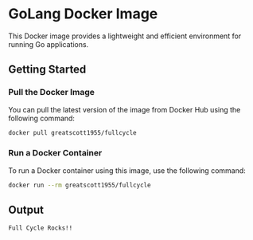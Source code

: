 # GoLang Docker Image

This Docker image provides a lightweight and efficient environment for running Go applications.

## Getting Started

### Pull the Docker Image

You can pull the latest version of the image from Docker Hub using the following command:

```bash
docker pull greatscott1955/fullcycle
```

### Run a Docker Container

To run a Docker container using this image, use the following command:

```bash
docker run --rm greatscott1955/fullcycle
```

## Output

```bash
Full Cycle Rocks!!
```
